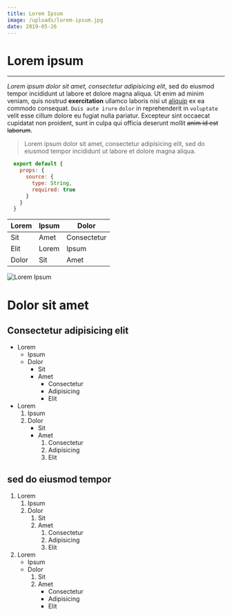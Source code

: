 ```yaml
---
title: Lorem Ipsum
image: /uploads/lorem-ipsum.jpg
date: 2019-05-26
---
```


# Lorem ipsum

---

*Lorem ipsum dolor sit amet, consectetur adipisicing elit*, sed do eiusmod
tempor incididunt ut labore et dolore magna aliqua. Ut enim ad minim veniam,
quis nostrud **exercitation** ullamco laboris nisi ut [aliquip](#) ex ea commodo
consequat. `Duis aute irure` `dolor` in reprehenderit in `voluptate` velit esse
cillum dolore eu fugiat nulla pariatur. Excepteur sint occaecat cupidatat non
proident, sunt in culpa qui officia deserunt mollit ~~anim id est laborum~~.

> Lorem ipsum dolor sit amet, consectetur adipisicing elit, sed do eiusmod
> tempor incididunt ut labore et dolore magna aliqua.

```javascript
  export default {
    props: {
      source: {
        type: String,
        required: true
      }
    }
  }
```

| Lorem | Ipsum | Dolor       |
|-------|-------|-------------|
| Sit   | Amet  | Consectetur |
| Elit  | Lorem | Ipsum       |
| Dolor | Sit   | Amet        |

![Lorem Ipsum](/uploads/dolor-sit.jpg)

# Dolor sit amet

## Consectetur adipisicing elit

* Lorem
  * Ipsum
  * Dolor
    * Sit
    * Amet
      * Consectetur
      * Adipisicing
      * Elit
* Lorem
  1. Ipsum
  2. Dolor
     * Sit
     * Amet
       1. Consectetur
       2. Adipisicing
       3. Elit

## sed do eiusmod tempor

1. Lorem
   1. Ipsum
   2. Dolor
      1. Sit
      2. Amet
         1. Consectetur
         2. Adipisicing
         3. Elit
2. Lorem
   * Ipsum
   * Dolor
     1. Sit
     2. Amet
        * Consectetur
        * Adipisicing
        * Elit
